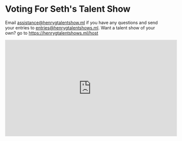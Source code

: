 # Voting For Seth's Talent Show
Email assistance@henrygtalentshow.ml if you have any questions and send your entries to entries@henrygtalentshows.ml. Want a talent show of your own? go to https://henrygtalentshows.ml/host

<iframe width="560" height="315" src="https://streamable.com/wsnvw3" title="YouTube video player" frameborder="0" allow="accelerometer; autoplay; clipboard-write; encrypted-media; gyroscope; picture-in-picture" allowfullscreen></iframe>
